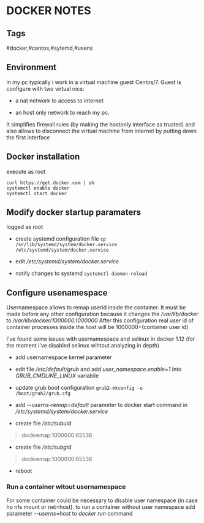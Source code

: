 DOCKER NOTES
============



## Tags

\#docker,\#centos,\#sytemd,\#usens



## Environment
in my pc typically i work in a virtual machine guest Centos/7.
Guest is configure with two virtual nics: 

- a nat network to access to internet 

- an host only network to reach my pc. 

It simplifies firewall rules (by making the hostonly interface as  trusted) and also allows to disconnect the virtual machine from internet by  putting down the first interface



## Docker installation

execute as root
````
curl https://get.docker.com | sh
systemctl enable docker
systemctl start docker
````



## Modify docker startup paramaters

logged as root

- create systemd configuration file `cp /sr/lib/systemd/system/docker.service /etc/systemd/system/docker.service`

- edit */etc/systemd/system/docker.service*

- notify changes to systemd `systemctl daemon-reload`



## Configure usenamespace

Usernamespace allows to remap userid inside the container. It must be made before any other configuration because it changes the */var/lib/docker* to */var/lib/docker/1000000.1000000* 
After this configuration real user id of container processes inside the host will be 1000000+(container user id)

I've found some issues with usernamespace and selinux in docker 1.12 (for the moment i've disabled selinux wihtout analyzing in depth)

- add usernamespace kernel parameter

 - edit file */etc/default/grub* and add *user_namespace.enable=1* into *GRUB_CMDLINE_LINUX* variabile 

 - update grub boot configuration  `grub2-mkconfig -o /boot/grub2/grub.cfg`

- add *--userns-remap=default* parameter to docker start command in */etc/systemd/system/docker.service*

- create file */etc/subuid* 

> dockremap:1000000:65536

- create file */etc/subgid* 

> dockremap:1000000:65536

- reboot

### Run a container witout usernamespace

For some container could be necessary to disable user namespace (in case ho nfs mount or net=host). to run a container without user namespace add parameter *--userns=host* to *docker run* command

